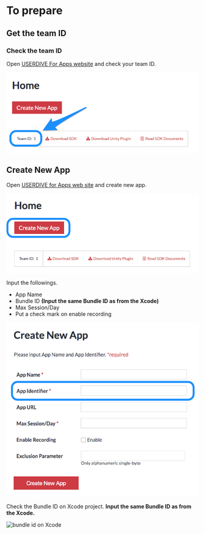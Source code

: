 # To prepare

## Get the team ID

### Check the team ID

Open [USERDIVE For Apps website](https://detector.userdive.com/en/apps/)
and check your team ID.

![check team id](../../../ja/apps/files/create_app_0.png)

## Create New App

Open [USERDIVE for Apps web site](https://detector.userdive.com/en/apps/)
and create new app.

![create app 1](../../../ja/apps/files/create_app_1.png)

Input the followings.

- App Name
- Bundle ID **(Input the same Bundle ID as from the Xcode)**
- Max Session/Day
- Put a check mark on enable recording

![create app 2](../../../ja/apps/files/create_app_2.png)

Check the Bundle ID on Xcode project.
**Input the same Bundle ID as from the Xcode.**

![bundle id on Xcode](http://drive.google.com/uc?export=view&id=0B7UxsiswNc5_Tno4VHA4Snh3alE)
